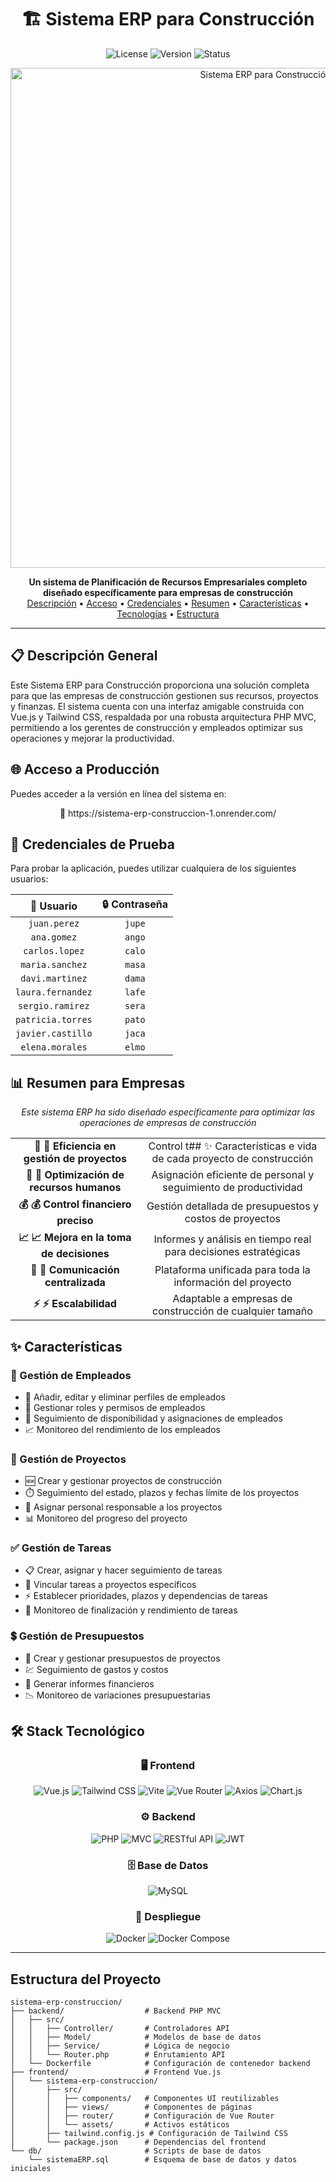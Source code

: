 <div align="center">
  
# 🏗️ Sistema ERP para Construcción

![License](https://img.shields.io/badge/Licencia-MIT-blue)
![Version](https://img.shields.io/badge/Versión-1.0-green)
![Status](https://img.shields.io/badge/Estado-Producción-success)

</div>

<p align="center">
  <img src="https://imgur.com/tNvszjJ" alt="Sistema ERP para Construcción" width="800">
</p>

<div align="center">
  <b>Un sistema de Planificación de Recursos Empresariales completo diseñado específicamente para empresas de construcción</b>
</div>

<div align="center">
  <a href="#-descripción-general">Descripción</a> •
  <a href="#-acceso-a-producción">Acceso</a> •
  <a href="#-credenciales-de-prueba">Credenciales</a> •
  <a href="#-resumen-para-empresas">Resumen</a> •
  <a href="#-características">Características</a> •
  <a href="#%EF%B8%8F-stack-tecnológico">Tecnologías</a> •
  <a href="#estructura-del-proyecto">Estructura</a>
</div>

---

## 📋 Descripción General

Este Sistema ERP para Construcción proporciona una solución completa para que las empresas de construcción gestionen sus recursos, proyectos y finanzas. El sistema cuenta con una interfaz amigable construida con Vue.js y Tailwind CSS, respaldada por una robusta arquitectura PHP MVC, permitiendo a los gerentes de construcción y empleados optimizar sus operaciones y mejorar la productividad.

## 🌐 Acceso a Producción

Puedes acceder a la versión en línea del sistema en:
<div align="center">
  🔗 https://sistema-erp-construccion-1.onrender.com/
</div>

## 🔑 Credenciales de Prueba

Para probar la aplicación, puedes utilizar cualquiera de los siguientes usuarios:

<div align="center">

| 👤 Usuario | 🔒 Contraseña |
|:----------:|:-------------:|
| `juan.perez` | `jupe` |
| `ana.gomez` | `ango` |
| `carlos.lopez` | `calo` |
| `maria.sanchez` | `masa` |
| `davi.martinez` | `dama` |
| `laura.fernandez` | `lafe` |
| `sergio.ramirez` | `sera` |
| `patricia.torres` | `pato` |
| `javier.castillo` | `jaca` |
| `elena.morales` | `elmo` |

</div>

## 📊 Resumen para Empresas

<p align="center"><i>Este sistema ERP ha sido diseñado específicamente para optimizar las operaciones de empresas de construcción</i></p>

<table align="center">
  <tr>
    <td align="center"><b>🚀 🚀 Eficiencia en gestión de proyectos</b></td>
    <td align="center">Control t## ✨ Características
e vida de cada proyecto de construcción</td>
  </tr>
  <tr>
    <td align="center"><b>👥 👥 Optimización de recursos humanos</b></td>
    <td align="center">Asignación eficiente de personal y seguimiento de productividad</td>
  </tr>
  <tr>
    <td align="center"><b>💰 💰 Control financiero preciso</b></td>
    <td align="center">Gestión detallada de presupuestos y costos de proyectos</td>
  </tr>
  <tr>
    <td align="center"><b>📈 📈 Mejora en la toma de decisiones</b></td>
    <td align="center">Informes y análisis en tiempo real para decisiones estratégicas</td>
  </tr>
  <tr>
    <td align="center"><b>🔄 🔄 Comunicación centralizada</b></td>
    <td align="center">Plataforma unificada para toda la información del proyecto</td>
  </tr>
  <tr>
    <td align="center"><b>⚡ ⚡ Escalabilidad</b></td>
    <td align="center">Adaptable a empresas de construcción de cualquier tamaño</td>
  </tr>
</table>

## ✨ Características

### 👥 Gestión de Empleados
- 📝 Añadir, editar y eliminar perfiles de empleados
- 🔐 Gestionar roles y permisos de empleados
- 📅 Seguimiento de disponibilidad y asignaciones de empleados
- 📈 Monitoreo del rendimiento de los empleados

### 🏢 Gestión de Proyectos
- 🆕 Crear y gestionar proyectos de construcción
- ⏱️ Seguimiento del estado, plazos y fechas límite de los proyectos
- 👤 Asignar personal responsable a los proyectos
- 📊 Monitoreo del progreso del proyecto

### ✅ Gestión de Tareas
- 📋 Crear, asignar y hacer seguimiento de tareas
- 🔗 Vincular tareas a proyectos específicos
- ⚡ Establecer prioridades, plazos y dependencias de tareas
- 🎯 Monitoreo de finalización y rendimiento de tareas

### 💲 Gestión de Presupuestos
- 📒 Crear y gestionar presupuestos de proyectos
- 💹 Seguimiento de gastos y costos
- 📑 Generar informes financieros
- 📉 Monitoreo de variaciones presupuestarias

## 🛠️ Stack Tecnológico

<div align="center">

### 🖥️ Frontend
![Vue.js](https://img.shields.io/badge/Vue.js-3-4FC08D?style=for-the-badge&logo=vue.js&logoColor=white)
![Tailwind CSS](https://img.shields.io/badge/Tailwind_CSS-38B2AC?style=for-the-badge&logo=tailwind-css&logoColor=white)
![Vite](https://img.shields.io/badge/Vite-646CFF?style=for-the-badge&logo=vite&logoColor=white)
![Vue Router](https://img.shields.io/badge/Vue_Router-4FC08D?style=for-the-badge&logo=vue.js&logoColor=white)
![Axios](https://img.shields.io/badge/Axios-5A29E4?style=for-the-badge&logo=axios&logoColor=white)
![Chart.js](https://img.shields.io/badge/Chart.js-FF6384?style=for-the-badge&logo=chart.js&logoColor=white)

### ⚙️ Backend
![PHP](https://img.shields.io/badge/PHP-8-777BB4?style=for-the-badge&logo=php&logoColor=white)
![MVC](https://img.shields.io/badge/MVC-Architecture-lightgrey?style=for-the-badge)
![RESTful API](https://img.shields.io/badge/RESTful-API-009688?style=for-the-badge)
![JWT](https://img.shields.io/badge/JWT-Authentication-000000?style=for-the-badge&logo=json-web-tokens&logoColor=white)

### 🗄️ Base de Datos
![MySQL](https://img.shields.io/badge/MySQL-4479A1?style=for-the-badge&logo=mysql&logoColor=white)

### 🚀 Despliegue
![Docker](https://img.shields.io/badge/Docker-2496ED?style=for-the-badge&logo=docker&logoColor=white)
![Docker Compose](https://img.shields.io/badge/Docker_Compose-2496ED?style=for-the-badge&logo=docker&logoColor=white)

</div>

---

## Estructura del Proyecto

```
sistema-erp-construccion/
├── backend/                  # Backend PHP MVC
│   ├── src/
│   │   ├── Controller/       # Controladores API
│   │   ├── Model/            # Modelos de base de datos
│   │   ├── Service/          # Lógica de negocio
│   │   └── Router.php        # Enrutamiento API
│   └── Dockerfile            # Configuración de contenedor backend
├── frontend/                 # Frontend Vue.js
│   └── sistema-erp-construccion/
│       ├── src/
│       │   ├── components/   # Componentes UI reutilizables
│       │   ├── views/        # Componentes de páginas
│       │   ├── router/       # Configuración de Vue Router
│       │   └── assets/       # Activos estáticos
│       ├── tailwind.config.js # Configuración de Tailwind CSS
│       └── package.json      # Dependencias del frontend
└── db/                       # Scripts de base de datos
    └── sistemaERP.sql        # Esquema de base de datos y datos iniciales
```
